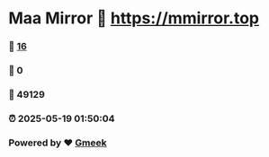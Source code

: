 # Maa Mirror :link: https://mmirror.top 
### :page_facing_up: [16](https://mmirror.top/tag.html) 
### :speech_balloon: 0 
### :hibiscus: 49129 
### :alarm_clock: 2025-05-19 01:50:04 
### Powered by :heart: [Gmeek](https://github.com/Meekdai/Gmeek)

